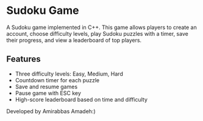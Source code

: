 #  Sudoku Game

A Sudoku game implemented in C++. This game allows players to create an account, choose difficulty levels, play Sudoku puzzles with a timer, save their progress, and view a leaderboard of top players.

##  Features

-  Three difficulty levels: Easy, Medium, Hard
-  Countdown timer for each puzzle
-  Save and resume games
-  Pause game with ESC key
-  High-score leaderboard based on time and difficulty

Developed by Amirabbas Amadeh:)
